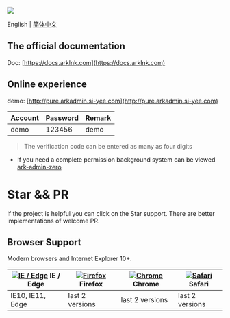 ![](https://docs.arklnk.com/images/ark-admin.png)

English | [简体中文](README-cn.md)

## The official documentation

Doc: [https://docs.arklnk.com](https://docs.arklnk.com)

## Online experience

demo: [http://pure.arkadmin.si-yee.com](http://pure.arkadmin.si-yee.com)

| Account | Password | Remark |
| ------- | -------- | ------ |
| demo    | 123456   | demo   |

> The verification code can be entered as many as four digits

- If you need a complete permission background system can be viewed [ark-admin-zero](https://github.com/arklnk/ark-admin-zero)

# Star && PR

If the project is helpful you can click on the Star support. There are better implementations of welcome PR.

## Browser Support

Modern browsers and Internet Explorer 10+.

| [![IE / Edge](https://raw.githubusercontent.com/alrra/browser-logos/master/src/edge/edge_48x48.png)](https://godban.github.io/browsers-support-badges/) IE / Edge | [![Firefox](https://raw.githubusercontent.com/alrra/browser-logos/master/src/firefox/firefox_48x48.png)](https://godban.github.io/browsers-support-badges/) Firefox | [![Chrome](https://raw.githubusercontent.com/alrra/browser-logos/master/src/chrome/chrome_48x48.png)](https://godban.github.io/browsers-support-badges/) Chrome | [![Safari](https://raw.githubusercontent.com/alrra/browser-logos/master/src/safari/safari_48x48.png)](https://godban.github.io/browsers-support-badges/) Safari |
| --- | --- | --- | --- |
| IE10, IE11, Edge | last 2 versions | last 2 versions | last 2 versions |
